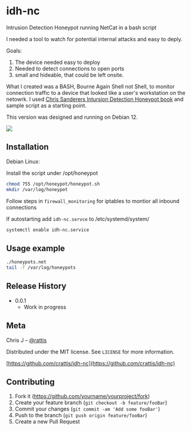 # idh-nc
Intrusion Detection Honeypot running NetCat in a bash script

I needed a tool to watch for potential internal attacks and easy to deply.

Goals:
1. The device needed easy to deploy
2. Needed to detect connections to open ports
3. small and hideable, that could be left onsite.

What I created was a BASH, Bourne Again Shell not Shell, to monitor connection traffic to a device that looked like a user's workstation on the netowrk.
I used [Chris Sanderers Intursion Detection Honeypot book](https://github.com/chrissanders/idh) and sample script as a starting point.

This version was designed and running on Debian 12.

![](header.png)

## Installation

Debian Linux:

Install the script under /opt/honeypot

```sh
chmod 755 /opt/honeypot/honeypot.sh
mkdir /var/log/honeypot
```
Follow steps in ``firewall_monitoring`` for iptables to montior all inbound connections

If autostarting add ``idh-nc.servce`` to /etc/systemd/system/
```sh 
systemctl enable idh-nc.service
```

## Usage example

```sh
./honeypots.net
tail -f /var/log/honeypots
```


## Release History
* 0.0.1
    * Work in progress

## Meta

Chris J – [@rattis](https://twitter.com/rattis) 

Distributed under the MIT license. See ``LICENSE`` for more information.

[https://github.com/crattis/idh-nc](https://github.com/crattis/idh-nc)

## Contributing

1. Fork it (<https://github.com/yourname/yourproject/fork>)
2. Create your feature branch (`git checkout -b feature/fooBar`)
3. Commit your changes (`git commit -am 'Add some fooBar'`)
4. Push to the branch (`git push origin feature/fooBar`)
5. Create a new Pull Request

<!-- Markdown link & img dfn's -->
[npm-image]: https://img.shields.io/npm/v/datadog-metrics.svg?style=flat-square
[npm-url]: https://npmjs.org/package/datadog-metrics
[npm-downloads]: https://img.shields.io/npm/dm/datadog-metrics.svg?style=flat-square
[travis-image]: https://img.shields.io/travis/dbader/node-datadog-metrics/master.svg?style=flat-square
[travis-url]: https://travis-ci.org/dbader/node-datadog-metrics
[wiki]: https://github.com/yourname/yourproject/wiki
